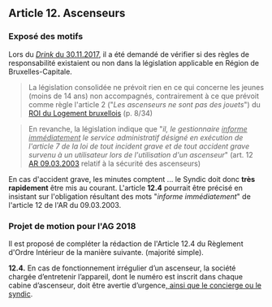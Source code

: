 ## Article 12. Ascenseurs

### Exposé des motifs

Lors du [*Drink* du 30.11.2017](Drink_20171130.md), il a été demandé de vérifier si des règles de responsabilité existaient ou non dans la législation applicable en Région de Bruxelles-Capitale.

> La législation consolidée ne prévoit rien en ce qui concerne les jeunes (moins de 14 ans) non accompagnés, contrairement à ce que prévoit comme règle l'article 2 ("*Les ascenseurs ne sont pas des jouets*") du [ROI du Logement bruxellois](ROI_Logement_Bxl_2016.pdf) (p. 8/34) 

> En revanche, la législation indique que "*il, le gestionnaire <u>informe immédiatement</u> le service administratif désigné en exécution de l'article 7 de la loi de tout incident grave et de tout accident grave survenu à un utilisateur lors de l'utilisation d'un ascenseur*" (art. 12 [AR 09.03.2003](Ascenseurs_legislation_consolidee.pdf) relatif à la sécurité des ascenseurs)

En cas d'accident grave, les minutes comptent ... le Syndic doit donc **très rapidement** être mis au courant. L'article **12.4** pourrait être précisé en insistant sur l'obligation résultant des mots "*informe immédiatement*" de l'article 12 de l'AR du 09.03.2003.

### Projet de motion pour l'AG 2018

Il est proposé de compléter la rédaction de l'Article 12.4 du Règlement d'Ordre Intérieur de la manière suivante. (majorité simple).

**12.4.** En cas de fonctionnement irrégulier d’un ascenseur, la société chargée d’entretenir l’appareil, dont le numéro est inscrit dans chaque cabine d’ascenseur, doit être avertie d’urgence<u>, ainsi que le concierge ou le syndic</u>.

